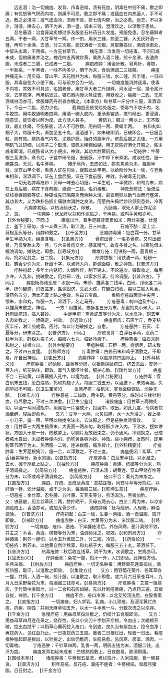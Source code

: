 <!-- { "loadSidebar": true } -->
　　远志酒：治一切痈疽、发背、疖毒恶候，渍有死血，阴毒在中则不痛，敷之即痛；有忧怒等气积而内攻，则痛不可忍，敷之即不痛；或蕴血在内热逼人，手不可近，敷之必清凉；或气虚血冷，溃而不敛，若七情内郁，治之必愈。远志，不以多少，泔浸，捶去心，晒干为末，酒一盏，调末三钱，澄清饮之，以滓敷于患处。
　　忍冬藤酒：治食膏粱炙煿过多及服金石补药日久发疽。预服免患。忍冬藤鲜者五两，干者一两，大甘草节一两，作一剂，用水三锺，煎至二锺，入无灰好酒一锺，再煎十余沸，去渣，分三次服，能饮酒者一次服。另取藤捣烂，酒调涂患处，中留头出毒，干再搽。一方无甘草节。
　　槐花酒：治发背一切疮毒，不问已成未成，但焮痛者并治之。槐花四五两微炒黄，乘热入酒二锺，煎十余沸，去渣热服，未成者二三服，已成者一二服。
　　痈疽疮肿：用金针散。皂角针，春取，一半新采，一半黑者，一味不拘多少，晒干为末，食后酒调二三钱服。
　　痈疽肿痛无头：用贝母、穿山甲、天花粉共为末，每服三钱，水二锺，煎半锺，一日四服，其毒自在大小便下矣。可与前方合为一贴。
　　一切痈疽能消肿逐毒，使毒不内攻，其效不可具述，名国老膏。用甘草大者二斤搥碎，河水浸一宿，揉令浆汁浓，去尽筋滓，再用绢滤过。银石器内慢火熬成膏，用器收之，每服一二匙，无灰酒或白汤亦可。曾服燥药丹剂者亦解之。《本事方》每甘草一斤分作三服，温酒调下。今云一二匙，恐力少也。
　　截痈疽恶疮发险处服之，使毒气不攻于内，名牛胶饮。用牛胶通明者四两，用酒一碗入胶内，重汤煮镕透，搅匀倾出，更浸酒，随意饮，能饮者以醉为度。此方活人甚多。
　　黄矾丸：服过一两以上，无不取效，最止疼痛，不伤脏腑，活人不可胜数。用白矾一两、黄蜡半两。　　右和丸如桐子大，每服十丸，渐加至五十丸，温酒送下，如未破即消，已破即合。一日服百粒，则有效。能防毒气内攻，尤能护膜。始终须服半斤。疮愈后服之尤佳。一方用明矾飞过研细，以鸡子二个取清，调矾末稀稠如糊，用无灰陈好酒化开服之，脓未成者即消，已成脓者从大小便出，神效。其功大胜黄矾丸。
　　一切疮肿：牛蒡根三茎洗净，煮令烂，于盆中研令细，去筋膜，汁中即下米煮粥，咸淡任性，服一碗甚良。无忌。名牛蒡粥。
　　猪牙皂角，去皮如法，酢炙焦黄为末，每服半钱，加穿山甲全者，看患人证在何处，就取此处甲用。以蛤粉炒为末一钱，与皂角末相和，温酒调下，证在上食后服，证在下食前服，神效。名破毒无比散。
　　一切无名肿毒疮疖：贝母一味去心切细，一半生晒，一半微炒，和匀为末，病在上食后服，病在下食前服，酒调一二钱。名消毒散。
　　神效葱熨法：治流注结核骨瘫鹤膝等证，肿硬或先已隔蒜灸而余肿未消，最宜用熨以助气血而行壅滞，其功甚大。又为跌扑伤损止痛散血消肿之良法。用葱白头捣烂炒热频熨患处，冷再换。
　　凡痈肿初起，以热汤频沃之，即散。
　　凡肠痈，取死人冢土作泥涂之，良。
　　一切痈肿：伏龙肝以蒜和作泥贴之，干再易。或鸡手黄和亦可。 【《外台秘要》，下同。】
　　瘭疽出汁，着手足肩背累累如米：用灶突墨、灶屋尘、釜下土研匀，水一斗煮三沸，取汁洗，日三四度。
　　石痈不脓：梁上尘、葵根茎灰等分，用酢和敷之。 【《千金方》】
　　恶痈肿毒痛：铅白霜一分，甘草半生半熟为末，绵裹含咽。 【《圣惠方》】
　　骨疽出骨：一名多骨疮。又时出细骨，乃母受胎未及一月，与六亲骨肉交合，感其精气，故有多骨之名。以密陀僧末桐油调匀，摊贴之，即愈。【《寿域方》】
　　雌雄疔疮：用铁粉一两，蔓青根三两，捣如泥封之，日二换。 【《集元方》】
　　疔肿拔根：用铁渣一两，轻粉一钱，麝香少许为末，针画十字，以点药入内，酢调面糊，敷之神效。【《普济方》】
　　疔肿初起：多年土内锈钉，火煅酢焠，刮下锈末，不论遍次，锻取收之，每用少许，人乳和，挑破敷之，仍炒研二钱，以蜜水煎滚，待冷调服。【《普济方》，下同。】
　　痈疽杨梅诸恶疮：水银一两，朱砂、雄黄各二钱半，白矾、绿矾各二两半，研匀罐盛，灯盏盖定，盐泥固济，文武火炼，在罐口扫收，每以三钱入乳香、没药各五分，洒太乙膏上贴之绝效，名曰五宝霜。
　　鱼脐疔疮四面赤中央黑：银朱，水和丸，每服一九，温酒下，名走马丹。
　　疔疮恶毒：刺四边及中心，以雄黄末敷之，神验。　　一方：用雄黄、蟾酥各五分为末，葱蜜捣丸小米大，以针刺破疮顶，插入甚妙。
　　手足甲疽：熏黄蛇皮等分为末，以水洗净，割去甲入肉处敷之，一顷痛定，神效。 【《近效方》】
　　痈疽瘀肉：石灰半斤，乔麦秸灰半斤，淋汁煎成霜，密封，每以针划破搽之，自愈。
　　疔疮恶肿：石灰、半夏等分，研末涂之。 【《普济方》，下同。】
　　疔疮发背：白浮石半两，没药二钱半为末，酢糊丸梧子大，每服六七丸，临卧冷酒下。
　　疔肿热毒：磁石末酢和封之，拔根立出。 【《外台秘要》】
　　甲疽肿痛：石胆一两，烧烟尽，研末敷之，不过四五度瘥。 【《梅师方》】
　　疔毒肿痛：白姜石末和鸡子清敷之，干即易，疔自出神验。 【《崔氏方》】
　　溃痈作痒：以盐摩其四围即止。 【《外科精义》】
　　疔疮肿毒：好硇砂、雄黄等分研，以银篦挑破疮口，挤去恶血，安药一豆入内，纸花贴住，即效。毒气入腹呕吐者，服护心散。【《瑞竹堂方》】
　　痈疽不合：石硫黄，以箸蘸插入孔中，以瘥为度。 【《外台秘要》】
　　疔疮肿毒：雪白矾末五钱，葱白煨熟，捣和丸梧子大，每服二钱五分，以酒送下，未效再服。久病孕妇不可服。【《卫生宝鉴》】
　　鱼睛疔疮：枯矾末，寒食面糊调贴，消肿无脓。 【《崔氏方》】
　　疔肿恶疮：二仙散，用生矾、黄丹等分，临时以三棱针刺血，待尽敷之，不过三次决愈。【《卫生宝鉴》】
　　诸般痈疽：用甘草三两微炙切，以酒一斗同浸瓶中，用黑铅一片镕成汁，投酒中，取出，如此九度，令病者饮洒至醉，寝后即愈也。　　又方：甘草一大两，火炙捣碎，水一大升浸之，器上横一小刀子，露一宿，平明以物搅令沫出，去沫服之，但是疮肿发背皆效。　　又方：用甘草三大两生捣筛末，大麦面一两和匀，取好酥少许入内，下沸水，搜如饼状，方圆大于疮一分，热敷肿上，以綢片及故纸束之，仍令通风。冷则换之。已成者脓水自出，未成者肿便内消。仍吃黄芪粥为妙。神效。些小痈疖，发热时，即用粉草节晒干为末，热酒服一二钱，连进数服，痛热皆止。【《外科精要》】
　　疔疮肿毒：生荠苨根捣汁，服一合，以滓敷之，不过三度。
　　痈疽便闭：紫草、(艹舌)蒌实等分，新水煎服。【《直指方》】
　　疔疮肿毒：白芨末半钱，以水澄之，去水，摊于厚纸上贴之。 【《袖珍方》】
　　痈疽肿毒：黄连、槟榔等分为末，鸡子清调搽之。 【《简易方》】
　　痈疽疮肿，已溃未溃：胡黄连、穿山甲烧存性等分为末，以茶或鸡子清调搽之。 【《简易方》】
　　疮口不合：秦艽为末掺之。 【《直指方》】
　　痈疽、疔疮、恶疮及黄疸：慈姑连根，同苍耳草等分捣烂，以好酒一锺，滤汁温服，或干之为末，每酒服三钱。【《乾坤生意》】
　　痈疽疔肿，一切恶疮：金丝草、忍冬藤、五叶藤、天荞麦等分，煎汤温洗，黑者加酢。　　又：铁箍散，用金丝草灰二两，酢拌晒干，贝母五两去心，白芷二两为末，以凉水调贴疮上，香油亦可。或加龙骨少许。
　　诸疮肿痛：抚芎煅研，入轻粉，麻油调涂。 【《普济方》】
　　疔疮初起：白芷一钱，生姜一两擂，酒一盏温服，取汗即散。 【《袖珍方》】
　　痈疽赤肿：白芷、大黄等分为末，米饮服二钱。 【《经验方》】
　　一切痈疽、疮疖、恶疮、下痒臁疮溃后，外伤风寒，恶汁臭败不敛，并主之：木香、黄连、槟榔等分为末，油调频涂之，取效。【《和剂局方》】
　　疔肿诸毒：荆芥一握切，以水五升煮取二升，分二服，冷饮。 【《药性论》】
　　一切疮疥：荆芥末，以地黄自然汁熬膏，和丸梧子大，每服三五十丸，茶酒任下。 【《普济方》】
　　热毒疮肿：秋后收连钱草，阴干为末，水调敷之，生捣亦可。 【《寇氏衍义》】
　　疔肿垂死：菊花一握，捣汁一升，入口即活。此神验方也。冬月采根。 【《肘后方》】
　　痈疽疔肿，一切无名肿毒：用野菊花连茎捣烂，酒煎热服，取汗，以渣敷之即效。 【《集效方》】　　又方：用野菊花茎叶、苍耳草各一握，共捣，入酒一碗，绞汁服，以渣敷之，取汁即愈。或六月六日采苍耳叶，九月九日采野菊花为末，每酒服三钱亦可。【《易简方》】
　　疔疮肿毒：艾蒿一担烧灰，于竹筒中淋取汁，以一二合和石灰如糊，先以针刺疮至痛，乃点药三遍，其根自拔，神验。【《千金方》】
　　痈疽不合，疮口冷滞：以北艾煎汤洗后，白胶香熏之。 【《直指方》】
　　一切痈疮，妇人妒乳、乳痈，小儿顽疮，及浸淫黄烂热疮、疥癣、阴蚀：并用天麻草切五升，以水一斗半煮一斗，分数次洗之以杀痒。【《千金方》】
　　急慢疔疮：用益母草捣烂敷之，仍绞汁五合服即消。　　又方：用益母草四月连花采之，烧存性，先以小尖刀十字划开疔根，令血出；次繞根开破，捻出血拭干；以稻草心蘸药捻入疮口，令到底，良久当有紫血出，捻令血净；再捻药入，见红血乃止。一日夜捻药三五度。重者二日根烂出，轻者一日出。看疮根肿胀起即是根出，以针挑之，出后仍敷药，生肌易愈。忌风寒、房室、酒肉、一切毒物。
　　丁疮恶肿：千针草四两，乳香一两，明矾五钱为末，酒服二钱，出汗为度。
　　痈疽发背初起未成者：苎根熟捣敷上，日夜数易，肿消即瘥。 【《图经本草》】
　　诸疮肿毒：牛蒡根五茎洗，煮烂捣汁，入米捣服，食一碗甚良。 【《普济方》】
　　积年恶疮、反花疮、漏疮不瘥者：牛蒡根捣，和腊月猪脂，日日封之。 【《千金方》】
